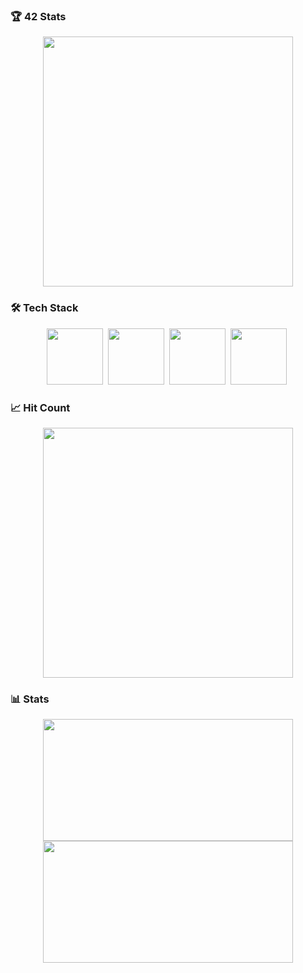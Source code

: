 ### 🏆 42 Stats
<p align="center">
  <img src="https://badge42.coday.fr/api/v2/clsx4chzw823401p4dwbfo4wt/stats?cursusId=21&coalitionId=457" width="400px" />
</p>

### 🛠 Tech Stack
<p align="center">
  <img src="https://img.shields.io/badge/C-A8B9CC?style=flat-square&logo=C&logoColor=white" width="90px" />&nbsp;
  <img src="https://img.shields.io/badge/React-61DAFB?style=flat-square&logo=react&logoColor=white" width="90px" />&nbsp;
  <img src="https://img.shields.io/badge/Git-E34F26?style=flat-square&logo=git&logoColor=white" width="90px" />&nbsp;
  <img src="https://img.shields.io/badge/Javascript-F7DF1E?style=flat-square&logo=javascript&logoColor=black" width="90px" />&nbsp;
</p>

### 📈 Hit Count
<p align="center">
  <img src="https://hits.seeyoufarm.com/api/count/incr/badge.svg?url=https%3A%2F%2Fgithub.com%2FbigCoDult%2Fhit-counter&count_bg=%2379C83D&title_bg=%23555555&icon=&icon_color=%23E7E7E7&title=hits&edge_flat=false" width="400px" />
</p>

### 📊 Stats
<p align="center">
  <img src="https://github-readme-stats.vercel.app/api?username=bigCoDult&show_icons=true&count_private=true&theme=dark&line_height=35" height="195px" width="400px" />
  <img src="https://github-readme-stats.vercel.app/api/top-langs/?username=bigCoDult&show_icons=true&layout=compact&theme=dark" height="195px" width="400px" />
</p>

